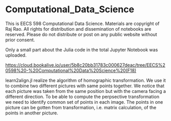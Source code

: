 # Computational_Data_Science

This is EECS 598 Computational Data Science. Materials are copyright of Raj Rao. All rights for distribution and dissemination of notebooks are reserved. Please do not distribute or post on any public website without prior consent.

Only a small part about the Julia code in the total Jupyter Notebook was uploaded. 

https://cloud.bookalive.io/user/5b8c20bb31783c000627deac/tree/EECS%20598%20-%20Computational%20Data%20Science%20(F18)

learn2align.jl realize the algorithm of homographic transformation. We use it to combine two different pictures with same points together. We notice that each picture was taken from the same position but with the camera facing a different direction. To be able to compute the perpsective transformation we need to identify common set of points in each image. The points in one picture can be gotten from transformation, i.e. matrix calculation, of the points in another picture.

